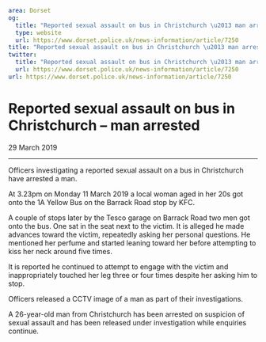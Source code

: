 ```yaml
area: Dorset
og:
  title: "Reported sexual assault on bus in Christchurch \u2013 man arrested"
  type: website
  url: https://www.dorset.police.uk/news-information/article/7250
title: "Reported sexual assault on bus in Christchurch \u2013 man arrested |"
twitter:
  title: "Reported sexual assault on bus in Christchurch \u2013 man arrested"
  url: https://www.dorset.police.uk/news-information/article/7250
url: https://www.dorset.police.uk/news-information/article/7250
```

# Reported sexual assault on bus in Christchurch – man arrested

29 March 2019

* * *

Officers investigating a reported sexual assault on a bus in Christchurch have arrested a man.

At 3.23pm on Monday 11 March 2019 a local woman aged in her 20s got onto the 1A Yellow Bus on the Barrack Road stop by KFC.

A couple of stops later by the Tesco garage on Barrack Road two men got onto the bus. One sat in the seat next to the victim. It is alleged he made advances toward the victim, repeatedly asking her personal questions. He mentioned her perfume and started leaning toward her before attempting to kiss her neck around five times.

It is reported he continued to attempt to engage with the victim and inappropriately touched her leg three or four times despite her asking him to stop.

Officers released a CCTV image of a man as part of their investigations.

A 26-year-old man from Christchurch has been arrested on suspicion of sexual assault and has been released under investigation while enquiries continue.
